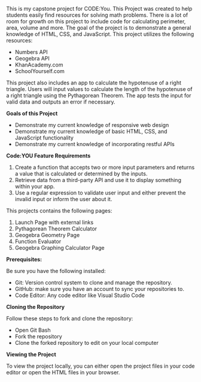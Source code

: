 This is my capstone project for CODE:You. 
This Project was created to help students easily find resources for solving math problems.  There is a lot of room for growth on this project to include code for calculating perimeter, area, volume and more.  The goal of the project is to demonstrate a general knowledge of HTML, CSS, and JavaScript.  This project utilizes the following resources:

 - Numbers API
 - Geogebra API
 - KhanAcademy.com 
 - SchoolYourself.com

This project also includes an app to calculate the hypotenuse of a right triangle.  Users will input values to calculate the length of the hypotenuse of a right triangle using the Pythagorean Theorem.  The app tests the input for valid data and outputs an error if necessary.  

**Goals of this Project**

 - Demonstrate my current knowledge of responsive web design
 - Demonstrate my current knowledge of basic HTML, CSS, and JavaScript functionality
 - Demonstrate my current knowledge of incorporating restful APIs

**Code:YOU Feature Requirements**

1. Create a function that accepts two or more input parameters and returns a value that is calculated or determined by the inputs. 
2. Retrieve data from a third-party API and use it to display something within your app.
3. Use a regular expression to validate user input and either prevent the invalid input or inform the user about it.

This projects contains the following pages:
1.  Launch Page with external links
2.  Pythagorean Theorem Calculator
3.  Geogebra Geometry Page
4.  Function Evaluator
5.  Geogebra Graphing Calculator Page

**Prerequisites:**

Be sure you have the following installed:

 - Git: Version control system to clone and manage the repository.
 - GitHub: make sure you have an account to sync your repositories to.
 - Code Editor: Any code editor like Visual Studio Code

**Cloning the Repository**

Follow these steps to fork and clone the repository:

 - Open Git Bash
 - Fork the repository
 - Clone the forked repository to edit on your local computer

**Viewing the Project**

To view the project locally, you can either open the project files in your code editor or open the HTML files in your browser.





